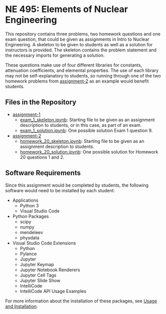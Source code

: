 # NE 495: Elements of Nuclear Engineering

This repository contains three problems, two homework questions and one exam question, that could be given as assignments in Intro to Nuclear Engineering. A skeleton to be given to students as well as a solution for instructors is provided. The skeleton contains the problem statement and the necessary imports for generating a solution.

These questions make use of four different libraries for constants, attenuation coefficients, and elemental properties. The use of each library may not be self-explanatory to students, so running through one of the two homework problems from [assignment-2](../5-elements-of-nuclear-engineering/assignment_2/) as an example would benefit students.

## Files in the Repository

* [assignment-1](../5-elements-of-nuclear-engineering/assignment-1/)
  * [exam_1_skeleton.ipynb](../5-elements-of-nuclear-engineering/assignment-1/exam_1_skeleton.ipynb): Starting file to be given as an assignment description to students, or in this case, as part of an exam.
  * [exam_1_solution.ipynb](../5-elements-of-nuclear-engineering/assignment-1/exam_1_solution.ipynb): One possible solution Exam 1 question 9.
* [assignment-2](../5-elements-of-nuclear-engineering/assignment-2/)
  * [homework_20_skeleton.ipynb](../5-elements-of-nuclear-engineering/assignment-2/homework_20_skeleton.ipynb): Starting file to be given as an assignment description to students.
  * [homework_20_solution.ipynb](../5-elements-of-nuclear-engineering/assignment-2/homework_20_solution.ipynb): One possible solution for Homework 20 questions 1 and 2.

## Software Requirements

Since this assignment would be completed by students, the following software would need to be installed by each student:

* Applications
  * Python 3
  * Visual Studio Code
* Python Packages
  * scipy
  * numpy
  * mendeleev
  * physdata
* Visual Studio Code Extensions
  * Python
  * Pylance
  * Jupyter
  * Jupyter Keymap
  * Jupyter Notebook Renderers
  * Jupyter Cell Tags
  * Jupyter Slide Show
  * IntelliCode
  * IntelliCode API Usage Examples

For more information about the installation of these packages, see [Usage and Installation](../usage-and-installation/).
